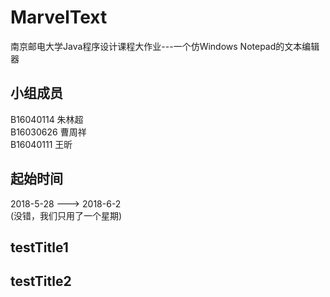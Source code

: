 # MarvelText
南京邮电大学Java程序设计课程大作业---一个仿Windows Notepad的文本编辑器
## 小组成员
B16040114 朱林超  
B16030626 曹周祥  
B16040111 王昕
## 起始时间
2018-5-28 ---> 2018-6-2  
(没错，我们只用了一个星期)

## testTitle1
## testTitle2
